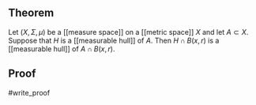 ## Theorem
Let $(X,\Sigma,\mu)$ be a [[measure space]] on a [[metric space]] $X$ and let $A\subset X$. Suppose that $H$ is a [[measurable hull]] of $A$. Then $H \cap B(x,r)$ is a [[measurable hull]] of $A \cap B(x,r)$. 
## Proof
#write_proof 